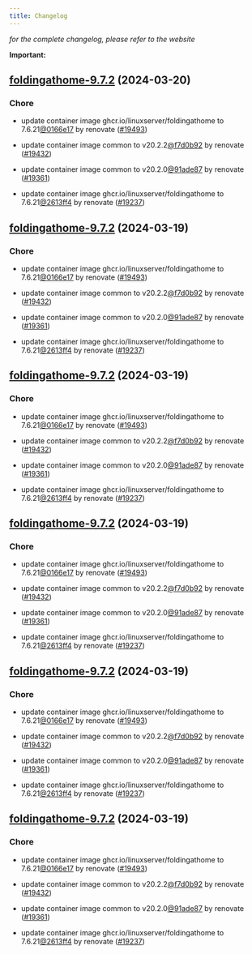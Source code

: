 ```yaml
---
title: Changelog
---
```



*for the complete changelog, please refer to the website*

**Important:**


## [foldingathome-9.7.2](https://github.com/truecharts/charts/compare/foldingathome-9.6.0...foldingathome-9.7.2) (2024-03-20)

### Chore



- update container image ghcr.io/linuxserver/foldingathome to 7.6.21[@0166e17](https://github.com/0166e17) by renovate ([#19493](https://github.com/truecharts/charts/issues/19493))

- update container image common to v20.2.2[@f7d0b92](https://github.com/f7d0b92) by renovate ([#19432](https://github.com/truecharts/charts/issues/19432))

- update container image common to v20.2.0[@91ade87](https://github.com/91ade87) by renovate ([#19361](https://github.com/truecharts/charts/issues/19361))

- update container image ghcr.io/linuxserver/foldingathome to 7.6.21[@2613ff4](https://github.com/2613ff4) by renovate ([#19237](https://github.com/truecharts/charts/issues/19237))


## [foldingathome-9.7.2](https://github.com/truecharts/charts/compare/foldingathome-9.6.0...foldingathome-9.7.2) (2024-03-19)

### Chore



- update container image ghcr.io/linuxserver/foldingathome to 7.6.21[@0166e17](https://github.com/0166e17) by renovate ([#19493](https://github.com/truecharts/charts/issues/19493))

- update container image common to v20.2.2[@f7d0b92](https://github.com/f7d0b92) by renovate ([#19432](https://github.com/truecharts/charts/issues/19432))

- update container image common to v20.2.0[@91ade87](https://github.com/91ade87) by renovate ([#19361](https://github.com/truecharts/charts/issues/19361))

- update container image ghcr.io/linuxserver/foldingathome to 7.6.21[@2613ff4](https://github.com/2613ff4) by renovate ([#19237](https://github.com/truecharts/charts/issues/19237))


## [foldingathome-9.7.2](https://github.com/truecharts/charts/compare/foldingathome-9.6.0...foldingathome-9.7.2) (2024-03-19)

### Chore



- update container image ghcr.io/linuxserver/foldingathome to 7.6.21[@0166e17](https://github.com/0166e17) by renovate ([#19493](https://github.com/truecharts/charts/issues/19493))

- update container image common to v20.2.2[@f7d0b92](https://github.com/f7d0b92) by renovate ([#19432](https://github.com/truecharts/charts/issues/19432))

- update container image common to v20.2.0[@91ade87](https://github.com/91ade87) by renovate ([#19361](https://github.com/truecharts/charts/issues/19361))

- update container image ghcr.io/linuxserver/foldingathome to 7.6.21[@2613ff4](https://github.com/2613ff4) by renovate ([#19237](https://github.com/truecharts/charts/issues/19237))


## [foldingathome-9.7.2](https://github.com/truecharts/charts/compare/foldingathome-9.6.0...foldingathome-9.7.2) (2024-03-19)

### Chore



- update container image ghcr.io/linuxserver/foldingathome to 7.6.21[@0166e17](https://github.com/0166e17) by renovate ([#19493](https://github.com/truecharts/charts/issues/19493))

- update container image common to v20.2.2[@f7d0b92](https://github.com/f7d0b92) by renovate ([#19432](https://github.com/truecharts/charts/issues/19432))

- update container image common to v20.2.0[@91ade87](https://github.com/91ade87) by renovate ([#19361](https://github.com/truecharts/charts/issues/19361))

- update container image ghcr.io/linuxserver/foldingathome to 7.6.21[@2613ff4](https://github.com/2613ff4) by renovate ([#19237](https://github.com/truecharts/charts/issues/19237))


## [foldingathome-9.7.2](https://github.com/truecharts/charts/compare/foldingathome-9.6.0...foldingathome-9.7.2) (2024-03-19)

### Chore



- update container image ghcr.io/linuxserver/foldingathome to 7.6.21[@0166e17](https://github.com/0166e17) by renovate ([#19493](https://github.com/truecharts/charts/issues/19493))

- update container image common to v20.2.2[@f7d0b92](https://github.com/f7d0b92) by renovate ([#19432](https://github.com/truecharts/charts/issues/19432))

- update container image common to v20.2.0[@91ade87](https://github.com/91ade87) by renovate ([#19361](https://github.com/truecharts/charts/issues/19361))

- update container image ghcr.io/linuxserver/foldingathome to 7.6.21[@2613ff4](https://github.com/2613ff4) by renovate ([#19237](https://github.com/truecharts/charts/issues/19237))


## [foldingathome-9.7.2](https://github.com/truecharts/charts/compare/foldingathome-9.6.0...foldingathome-9.7.2) (2024-03-19)

### Chore



- update container image ghcr.io/linuxserver/foldingathome to 7.6.21[@0166e17](https://github.com/0166e17) by renovate ([#19493](https://github.com/truecharts/charts/issues/19493))

- update container image common to v20.2.2[@f7d0b92](https://github.com/f7d0b92) by renovate ([#19432](https://github.com/truecharts/charts/issues/19432))

- update container image common to v20.2.0[@91ade87](https://github.com/91ade87) by renovate ([#19361](https://github.com/truecharts/charts/issues/19361))

- update container image ghcr.io/linuxserver/foldingathome to 7.6.21[@2613ff4](https://github.com/2613ff4) by renovate ([#19237](https://github.com/truecharts/charts/issues/19237))

